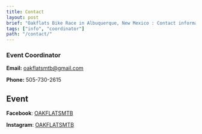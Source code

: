 ```yaml
---
title: Contact 
layout: post
brief: "Oakflats Bike Race in Albuquerque, New Mexico : Contact information of Race coordinator"
tags: ["info", "coordinator"]
path: "/contact/"
---
```


### Event Coordinator

**Email:** oakflatsmtb@gmail.com

**Phone:** 505-730-2615

## Event

**Facebook**: [OAKFLATSMTB](https://www.facebook.com/Oakflats-MTB-738873469643155/)  
  
**Instagram**: [OAKFLATSMTB](https://www.instagram.com/oakflatsmtb/)
  
